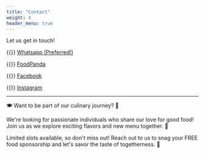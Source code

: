 ```yaml
---
title: "Contact"
weight: 4
header_menu: true
---
```

Let us get in touch!

{{<icon class="fa fa-whatsapp">}}&nbsp;[Whatsapp (Preferred!)](https://wa.me/60174942873?text=Hello%2C%20I%20would%20like%20to%20)

{{<icon class="fa fa-shopping-cart">}}&nbsp;[FoodPanda](https://www.foodpanda.my/restaurant/cqyv/eatermy)

{{<icon class="fa fa-facebook-official">}}&nbsp;[Facebook](https://www.facebook.com/eater.my)

{{<icon class="fa fa-instagram">}}&nbsp;[Instagram](https://www.instagram.com/eater.my)

---

🍽️ Want to be part of our culinary journey? 🌟

We're looking for passionate individuals who share our love for good food! Join us as we explore exciting flavors and new menu together. 🤩

Limited slots available, so don't miss out! Reach out to us to snag your FREE food sponsorship and let's savor the taste of togetherness. 💌 

